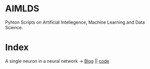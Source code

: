 # AIMLDS
 Pyhton Scripts on Artificial Intellegence, Machine Learning and Data Science.
 
 # Index
 A single neuron in a neural network -> [Blog](https://blog.electroica.com/a-simple-neuron-in-a-neural-network/) ||
[code](https://github.com/Electroica/AIMLDS/blob/master/perceptron.py)
